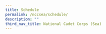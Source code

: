 ```yaml
---
title: Schedule
permalink: /nccsea/schedule/
description: ""
third_nav_title: National Cadet Corps (Sea)
---
```

